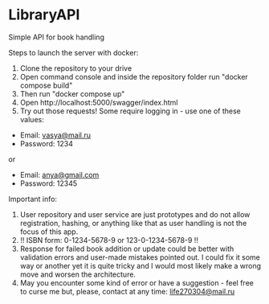 # LibraryAPI
Simple API for book handling

Steps to launch the server with docker:
1) Clone the repository to your drive
2) Open command console and inside the repository folder run "docker compose build"
3) Then run "docker compose up"
4) Open http://localhost:5000/swagger/index.html
5) Try out those requests!
Some require logging in - use one of these values:
- Email: vasya@mail.ru 
- Password: 1234

or

- Email: anya@gmail.com
- Password: 12345

Important info:
1) User repository and user service are just prototypes and do not allow registration, hashing, or anything like that as user handling is not the focus of this app.
2) !! ISBN form: 0-1234-5678-9 or 123-0-1234-5678-9 !!
3) Response for failed book addition or update could be better with validation errors and user-made mistakes pointed out. I could fix it some way or another yet it is quite tricky and I would most likely make a wrong move and worsen the architecture.
4) May you encounter some kind of error or have a suggestion - feel free to curse me but, please, contact at any time: life270304@mail.ru
